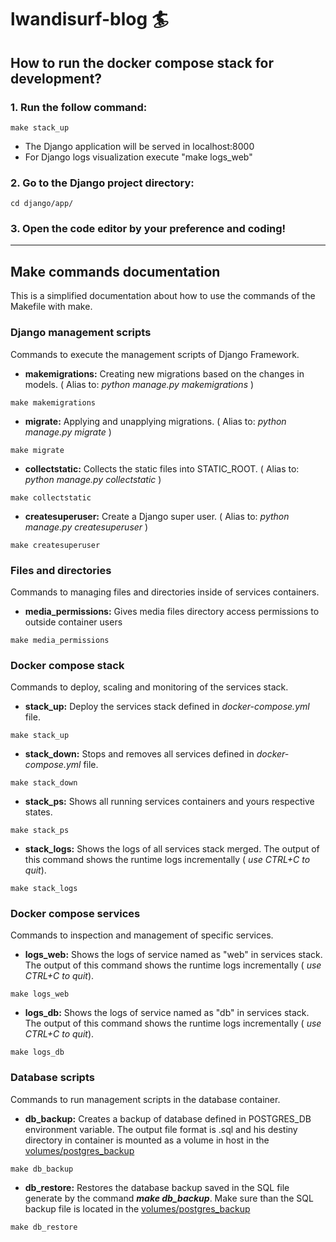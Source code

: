 # lwandisurf-blog :surfer:

## How to run the docker compose stack for development?

### **1. Run the follow command:** ### 

``` 
make stack_up
```

- The Django application will be served in localhost:8000
- For Django logs visualization execute "make logs_web"

### **2. Go to the Django project directory:** ###

``` 
cd django/app/
```
### **3. Open the code editor by your preference and coding!**

___ 

## Make commands documentation
This is a simplified documentation about how to use the commands of the Makefile with make.

### **Django management scripts**

Commands to execute the management scripts of Django Framework.

- **makemigrations:** Creating new migrations based on the changes in models. ( Alias to: *python manage.py makemigrations* )

``` 
make makemigrations
```

- **migrate:** Applying and unapplying migrations. ( Alias to: *python manage.py migrate* ) 

``` 
make migrate
```

- **collectstatic:** Collects the static files into STATIC_ROOT. ( Alias to: *python manage.py collectstatic* )

``` 
make collectstatic 
```

- **createsuperuser:** Create a Django super user. ( Alias to: *python manage.py createsuperuser* )

```
make createsuperuser
```

### **Files and directories**
Commands to managing files and directories inside of services containers.

- **media_permissions:** Gives media files directory access permissions to outside container users  
``` 
make media_permissions 
```

### **Docker compose stack**

Commands to deploy, scaling and monitoring of the services stack.

- **stack_up:** Deploy the services stack defined in *docker-compose.yml* file. 
``` 
make stack_up
```

- **stack_down:** Stops and removes all services defined in *docker-compose.yml* file. 
```
make stack_down
```

- **stack_ps:** Shows all running services containers and yours respective states.
```
make stack_ps
```	

- **stack_logs:** Shows the logs of all services stack merged. The output of this command shows the runtime logs incrementally ( *use CTRL+C to quit*).
```
make stack_logs
```

### **Docker compose services**

Commands to inspection and management of specific services.

- **logs_web:** Shows the logs of service named as "web" in services stack. The output of this command shows the runtime logs incrementally ( *use CTRL+C to quit*).
```
make logs_web
```

- **logs_db:** Shows the logs of service named as "db" in services stack. The output of this command shows the runtime logs incrementally ( *use CTRL+C to quit*).
```
make logs_db
```
	
### **Database scripts**

Commands to run management scripts in the database container.

- **db_backup:** Creates a backup of database defined in POSTGRES_DB environment variable. The output file format is .sql and his destiny directory in container is mounted as a volume in host in the [volumes/postgres_backup](volumes/postgres_backup)
```
make db_backup
```

- **db_restore:** Restores the database backup saved in the SQL file generate by the command ***make db_backup***. Make sure than the SQL backup file is located in the [volumes/postgres_backup](volumes/postgres_backup)
```
make db_restore
```
	
